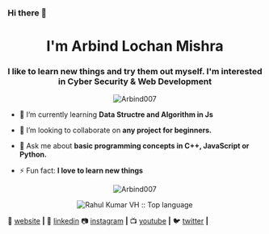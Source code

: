 ### Hi there 👋


<!---**Arbind007/Arbind007** is a ✨ _special_ ✨ repository because its `README.md` (this file) appears on your GitHub profile.--->

<h1 align="center">I'm Arbind Lochan Mishra</h1>
<h3 align="center">I like to learn new things and try them out myself. I'm interested in Cyber Security & Web Development</h3>

<p align="center"> <img src="https://komarev.com/ghpvc/?username=Arbind007" alt="Arbind007" /> </p>

- 🌱 I’m currently learning **Data Structre and Algorithm in Js**

- 👯 I’m looking to collaborate on **any project for beginners.**

- 💬 Ask me about **basic programming concepts in C++, JavaScript or Python.**

- ⚡ Fun fact: **I love to learn new things**
<p align="center"> <img src="https://github-readme-stats.vercel.app/api?username=Arbind007&show_icons=true&theme=dracula" alt="Arbind007" /> </p>
<p align="center"> <img src="https://github-readme-stats.vercel.app/api/top-langs/?username=Arbind007&theme=tokyonight&layout=compact" alt="Rahul Kumar VH :: Top language" /></p>


  
🏡 [website][website] **|** 
👔 [linkedin][linkedin] 
📷 [instagram][instagram] **|** 
📺 [youtube][youtube] **|**
🐦 [twitter][twitter] **|** 


[website]: https://arbindlochanmishra.netlify.app
[twitter]: https://twitter.com/LochanArbind
[youtube]: https://youtube.com/channel/UCnqfsi4ZCulbH3s7uDks-EQ
[instagram]: https://www.instagram.com/lonely_traveller15/
[linkedin]: https://www.linkedin.com/in/arbind-lochan-mishra-4a3081199/





